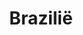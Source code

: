 ---
title: "Brazilië"
introtext: "Brazilië is het grootste land van Zuid-Amerika en is het 5e grootste land ter wereld. Het is een bergachtig land met als hoogste punt de Pico da Neblina in het Amazonegebied met een hoogte van bijna 3.000 meter. De kustlijn van Brazilië is circa 8.000 kilometer lang en bestaat grotendeels uit brede witte en goudbruine zandstranden. In het helderblauwe water rondom Brazilië kan men ideal duiken en surfen. De Braziliaanse bevolking staat erom bekend een uitbundig volk te zijn. Dit is terug te zien aan onder andere het carnaval."
introimage: "https://lh3.googleusercontent.com/9Nbr1QDpBGsFEmKxq5t8XNz9y-Skogi4az0klFS1vAdg-0LWwawphx7HKmpisb7oaBjjY5v7l7Bgwr6Lo6U8i0mKvAlobP96A9q6tV83rJoLYvCx4Uuh_l7QiVOX24YjxEKjqZUufw=w800"
surface: "2.800.000"
inhabitants: "208.000.000"
rate: "6,13"
valuta: "real"
need_to_know_text: "Als Nederlander met een Nederlands paspoort heb je geen visum nodig voor je reis naar Brazilië. Bij aankomst krijg je meestal een stempel voor 30 dagen, blijf je langer dan kun je dit aangeven en krijg je een stempel voor 90 dagen. Als je Brazilië inkomt dan kan er gevraagd worden om een vaccinatiebewijs van gele koorts, draag deze dus altijd bij je (het gele boekje). Ook moet je in het bezit zijn van een paspoort dat minimaal nog 6 maanden geldig is bij aankomst in het land.
\n\n
Als munteenheid gebruikt men de Braziliaanse Reaal. In veel gevallen kun je ook met US Dollars betalen en het is dus altijd verstandig om hier wat van mee te nemen tijdens je reis, mocht je een keer niet aan de lokale munteenheid kunnen komen om wat voor een reden dan ook. In Brazilië wordt vooral de Visa creditkaart geaccepteerd, maar in sommige gevallen ook Mastercard en AMEX.
\n\n
<wistjedat/>
\n\n
Brazilië is het hele jaar door te bezoeken. Echter het gebied van Rio de Janeiro naar het zuiden kent een regenseizoen van oktober tot januari. In het noord-oosten begint de regenperiode al in april, hier kun je beter tussen augustus en december heen gaan. Het regenseizoen in de Amazone duurt van december tot en met februari.
\n\n
Voor Brazilië heb je een gele koorts vaccinatie nodig. Verder zijn er geen verplichte vaccinaties, maar worden DTP en Hepatitis A aanbevolen. Voor een verblijf langer dan 3 maanden worden daarnaast hepatitis B, buiktyfus, rabiës en in sommige gevallen tuberculose aangeraden. Raadpleeg altijd een travelclinic of GGD voor vertrek."
need_to_know_more_text: ""
fact_one_text: "...Rio de Janeiro ooit de hoofdstad van Portugal was? Dit was dan ook meteen de enige Europese hoofdstad buiten Europa."
fact_two_text: ""
bigmac_index: ""
images: "https://lh3.googleusercontent.com/aJap-mp1jUPKZ7TbGmIWxebbf_bxu8szM9JJ55sNCURWZ5gw0Ztqzpzz9qzOpldqpWPZPJ56XUVrJY_qVF6Rra-52EUn5JVfTlyVq7ZFLlhUF4R2MtyT4rVRvhQP6YZxdFa1_fXeCw=w800|https://lh3.googleusercontent.com/vPRLeRSgAiJmeKVbUCyr83RiQMDq5Xz59wbhTeKDym_vFXY9B260DAQfCLES8nAvwROL2WTuIsK4y2m53nH3WWZuzDQW2Y3i1UZRG9WrMvD4a-UzJCcRoBPEXwuhHzBNxQaH7gzu4Q=w800|https://lh3.googleusercontent.com/9L4SQWYpTb78XYlWpJJQRioB9QLKoWU2Y3Ils3akF2OiMFuKNoxy8IQCeCMLE9ojJvBL3mOL381qLn0RodjGyO5qATR3Pdo1NuSRRF5rqv1FxyhvUdrbtf_DeY_3D_1OpRM5yPQt7Q=w800|https://lh3.googleusercontent.com/GJURoWrCf9A3u0Lt_DOiNM7woeeOm0hnDmeJ6Ii8YcfPxWng3-Cmu3Rt5RuIQljSN3M1oeDiHwY7bJKySdIDMeVYkuhm9Ty56nPZgQ6c6p-nDPlBlqEIQBlVs-dvvqQd_fYFrORPxg=w800"
flight_button_title: "Check vluchtprijzen Brazilië"
flight_button_url: "https://lt45.net/c/?si=11986&li=1528136&wi=335922&ws=&dl=transport%2Fflights%2Fnl%2Fbr%2F%3Flocale%3Dnl-NL%26currency%3DEUR%26market%3DNL"
inspiration_url: "https://partner.bol.com/click/click?p=2&t=url&s=1025999&f=TXL&url=https%3A%2F%2Fwww.bol.com%2Fnl%2Ff%2Flonely-planet-brazil%2F38556656%2F&name=Lonely%20Planet%20Brazil%2C%20Lonely%20Planet"
country_code: "br"
hotels_url: "https://www.booking.com/country/br.nl.html?aid=1837623"
continent: "Zuid-Amerika"
---